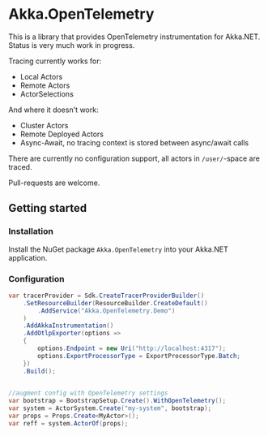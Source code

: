 # Akka.OpenTelemetry

This is a library that provides OpenTelemetry instrumentation for Akka.NET.
Status is very much work in progress.

Tracing currently works for:

* Local Actors
* Remote Actors
* ActorSelections

And where it doesn't work:

* Cluster Actors
* Remote Deployed Actors
* Async-Await, no tracing context is stored between async/await calls

There are currently no configuration support, all actors in `/user/`-space are traced.

Pull-requests are welcome.

## Getting started

### Installation

Install the NuGet package `Akka.OpenTelemetry` into your Akka.NET application.

### Configuration

```csharp
var tracerProvider = Sdk.CreateTracerProviderBuilder()
    .SetResourceBuilder(ResourceBuilder.CreateDefault()
        .AddService("Akka.OpenTelemetry.Demo")
    )
    .AddAkkaInstrumentation()
    .AddOtlpExporter(options =>
    {
        options.Endpoint = new Uri("http://localhost:4317");
        options.ExportProcessorType = ExportProcessorType.Batch;
    })
    .Build();
    

//augment config with OpenTelemetry settings
var bootstrap = BootstrapSetup.Create().WithOpenTelemetry();
var system = ActorSystem.Create("my-system", bootstrap);
var props = Props.Create<MyActor>();
var reff = system.ActorOf(props);
```